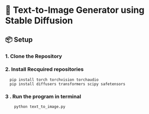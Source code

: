 # 🧠 Text-to-Image Generator using Stable Diffusion


## 📦 Setup

### 1. Clone the Repository
### 2. Install Recquired repositories
      pip install torch torchvision torchaudio
      pip install diffusers transformers scipy safetensors
### 3 . Run the program in terminal
        python text_to_image.py




